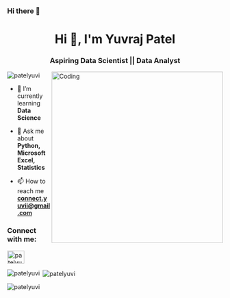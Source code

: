 ### Hi there 👋

<h1 align="center">Hi 👋, I'm Yuvraj Patel</h1>
<h3 align="center">Aspiring Data Scientist || Data Analyst </h3>
<img align="right" alt="Coding" width="400" src="https://cdn.dribbble.com/users/1162077/screenshots/3848914/programmer.gif">


<p align="left"> <img src="https://komarev.com/ghpvc/?username=patelyuvi&label=Profile%20views&color=0e75b6&style=flat" alt="patelyuvi" /> </p>


- 🌱 I’m currently learning **Data Science**

- 💬 Ask me about **Python, Microsoft Excel, Statistics**

- 📫 How to reach me **connect.yuvii@gmail.com**

<h3 align="left">Connect with me:</h3>
<p align="left">
<a href="https://www.linkedin.com/in/yuvrajpatel/" target="blank"><img align="center" src="https://raw.githubusercontent.com/rahuldkjain/github-profile-readme-generator/master/src/images/icons/Social/linked-in-alt.svg" alt="patelyuvi" height="30" width="40" /></a>



<p><img align="left" src="https://github-readme-stats.vercel.app/api/top-langs?username=patelyuvi&show_icons=true&locale=en&layout=compact" alt="patelyuvi" /></p>

<p>&nbsp;<img align="center" src="https://github-readme-stats.vercel.app/api?username=patelyuvi&show_icons=true&locale=en" alt="patelyuvi" /></p>

<p><img align="center" src="https://github-readme-streak-stats.herokuapp.com/?user=patelyuvi&" alt="patelyuvi" /></p>
